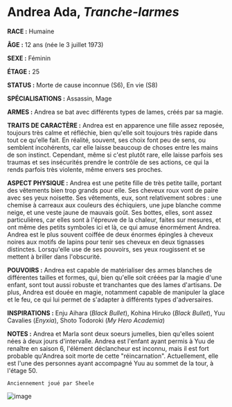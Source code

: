 # Andrea Ada, *Tranche-larmes*

**RACE :** Humaine

**ÂGE :** 12 ans (née le 3 juillet 1973)

**SEXE :** Féminin

**ÉTAGE :** 25

**STATUS :** Morte de cause inconnue (S6), En vie (S8)

**SPÉCIALISATIONS :** Assassin, Mage

**ARMES :** Andrea se bat avec différents types de lames, créés par sa magie.

**TRAITS DE CARACTÈRE :** Andrea est en apparence une fille assez reposée, toujours très calme et réfléchie, bien qu'elle soit toujours très rapide dans tout ce qu'elle fait. En réalité, souvent, ses choix font peu de sens, ou semblent incohérents, car elle laisse beaucoup de choses entre les mains de son instinct. Cependant, même si c'est plutôt rare, elle laisse parfois ses traumas et ses insécurités prendre le contrôle de ses actions, ce qui la rends parfois très violente, même envers ses proches.

**ASPECT PHYSIQUE :** Andrea est une petite fille de très petite taille, portant des vêtements bien trop grands pour elle. Ses cheveux roux vont de paire avec ses yeux noisette. Ses vêtements, eux, sont relativement sobres : une chemise à carreaux aux couleurs des échiquiers, une jupe blanche comme neige, et une veste jaune de mauvais goût. Ses bottes, elles, sont assez particulières, car elles sont à l'épreuve de la chaleur, faites sur mesures, et ont même des petits symboles ici et là, ce qui amuse énormément Andrea. Andrea est le plus souvent coiffée de deux énormes épingles à cheveux noires aux motifs de lapins pour tenir ses cheveux en deux tignasses distinctes. Lorsqu'elle use de ses pouvoirs, ses yeux rougissent et se mettent à briller dans l'obscurité.

**POUVOIRS :** Andrea est capable de matérialiser des armes blanches de différentes tailles et formes, qui, bien qu'elle soit créées par la magie d'une enfant, sont tout aussi robuste et tranchantes que des lames d'artisans. De plus, Andrea est douée en magie, notamment capable de manipuler la glace et le feu, ce qui lui permet de s'adapter à différents types d'adversaires.

**INSPIRATIONS :** Enju Aihara (*Black Bullet*), Kohina Hiruko (*Black Bullet*), Yuu Cavalies (*Enyxia*), Shoto Todoroki (*My Hero Academia*)

**NOTES :** Andrea et Marla sont deux soeurs jumelles, bien qu'elles soient nées à deux jours d'intervalle. Andrea est l'enfant ayant permis à Yuu de renaître en saison 6, l'élément déclancheur est inconnu, mais il est fort probable qu'Andrea soit morte de cette "réincarnation". Actuellement, elle est l'une des personnes ayant accompagné Yuu au sommet de la tour, à l'étage 50.

`Anciennement joué par Sheele`

![image](https://enyxia.alkanife.fr/images/characters/andrea.png)
